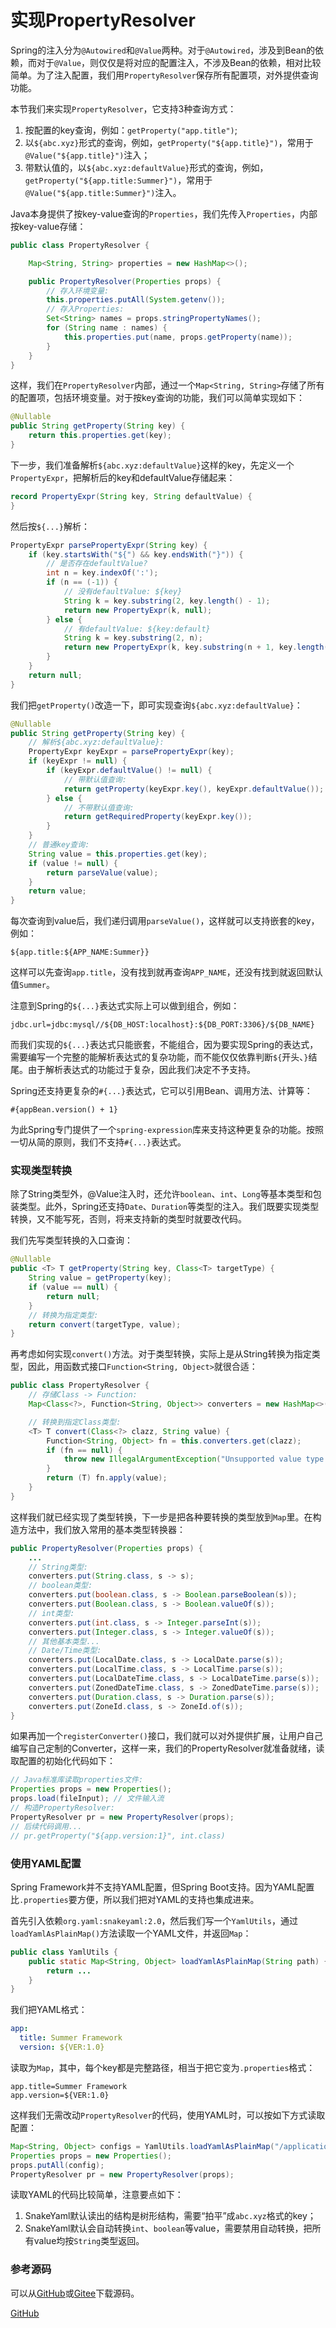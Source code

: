 # 实现PropertyResolver

Spring的注入分为`@Autowired`和`@Value`两种。对于`@Autowired`，涉及到Bean的依赖，而对于`@Value`，则仅仅是将对应的配置注入，不涉及Bean的依赖，相对比较简单。为了注入配置，我们用`PropertyResolver`保存所有配置项，对外提供查询功能。

本节我们来实现`PropertyResolver`，它支持3种查询方式：

1. 按配置的key查询，例如：`getProperty("app.title")`;
2. 以`${abc.xyz}`形式的查询，例如，`getProperty("${app.title}")`，常用于`@Value("${app.title}")`注入；
3. 带默认值的，以`${abc.xyz:defaultValue}`形式的查询，例如，`getProperty("${app.title:Summer}")`，常用于`@Value("${app.title:Summer}")`注入。

Java本身提供了按key-value查询的`Properties`，我们先传入`Properties`，内部按key-value存储：

```java
public class PropertyResolver {

    Map<String, String> properties = new HashMap<>();

    public PropertyResolver(Properties props) {
        // 存入环境变量:
        this.properties.putAll(System.getenv());
        // 存入Properties:
        Set<String> names = props.stringPropertyNames();
        for (String name : names) {
            this.properties.put(name, props.getProperty(name));
        }
    }
}
```

这样，我们在`PropertyResolver`内部，通过一个`Map<String, String>`存储了所有的配置项，包括环境变量。对于按key查询的功能，我们可以简单实现如下：

```java
@Nullable
public String getProperty(String key) {
    return this.properties.get(key);
}
```

下一步，我们准备解析`${abc.xyz:defaultValue}`这样的key，先定义一个`PropertyExpr`，把解析后的key和defaultValue存储起来：

```java
record PropertyExpr(String key, String defaultValue) {
}
```

然后按`${...}`解析：

```java
PropertyExpr parsePropertyExpr(String key) {
    if (key.startsWith("${") && key.endsWith("}")) {
        // 是否存在defaultValue?
        int n = key.indexOf(':');
        if (n == (-1)) {
            // 没有defaultValue: ${key}
            String k = key.substring(2, key.length() - 1);
            return new PropertyExpr(k, null);
        } else {
            // 有defaultValue: ${key:default}
            String k = key.substring(2, n);
            return new PropertyExpr(k, key.substring(n + 1, key.length() - 1));
        }
    }
    return null;
}
```

我们把`getProperty()`改造一下，即可实现查询`${abc.xyz:defaultValue}`：

```java
@Nullable
public String getProperty(String key) {
    // 解析${abc.xyz:defaultValue}:
    PropertyExpr keyExpr = parsePropertyExpr(key);
    if (keyExpr != null) {
        if (keyExpr.defaultValue() != null) {
            // 带默认值查询:
            return getProperty(keyExpr.key(), keyExpr.defaultValue());
        } else {
            // 不带默认值查询:
            return getRequiredProperty(keyExpr.key());
        }
    }
    // 普通key查询:
    String value = this.properties.get(key);
    if (value != null) {
        return parseValue(value);
    }
    return value;
}
```

每次查询到value后，我们递归调用`parseValue()`，这样就可以支持嵌套的key，例如：

```plain
${app.title:${APP_NAME:Summer}}
```

这样可以先查询`app.title`，没有找到就再查询`APP_NAME`，还没有找到就返回默认值`Summer`。

注意到Spring的`${...}`表达式实际上可以做到组合，例如：

```plain
jdbc.url=jdbc:mysql//${DB_HOST:localhost}:${DB_PORT:3306}/${DB_NAME}
```

而我们实现的`${...}`表达式只能嵌套，不能组合，因为要实现Spring的表达式，需要编写一个完整的能解析表达式的复杂功能，而不能仅仅依靠判断`${`开头、`}`结尾。由于解析表达式的功能过于复杂，因此我们决定不予支持。

Spring还支持更复杂的`#{...}`表达式，它可以引用Bean、调用方法、计算等：

```plain
#{appBean.version() + 1}
```

为此Spring专门提供了一个`spring-expression`库来支持这种更复杂的功能。按照一切从简的原则，我们不支持`#{...}`表达式。

### 实现类型转换

除了String类型外，@Value注入时，还允许`boolean`、`int`、`Long`等基本类型和包装类型。此外，Spring还支持`Date`、`Duration`等类型的注入。我们既要实现类型转换，又不能写死，否则，将来支持新的类型时就要改代码。

我们先写类型转换的入口查询：

```java
@Nullable
public <T> T getProperty(String key, Class<T> targetType) {
    String value = getProperty(key);
    if (value == null) {
        return null;
    }
    // 转换为指定类型:
    return convert(targetType, value);
}
```

再考虑如何实现`convert()`方法。对于类型转换，实际上是从String转换为指定类型，因此，用函数式接口`Function<String, Object>`就很合适：

```java
public class PropertyResolver {
    // 存储Class -> Function:
    Map<Class<?>, Function<String, Object>> converters = new HashMap<>();

    // 转换到指定Class类型:
    <T> T convert(Class<?> clazz, String value) {
        Function<String, Object> fn = this.converters.get(clazz);
        if (fn == null) {
            throw new IllegalArgumentException("Unsupported value type: " + clazz.getName());
        }
        return (T) fn.apply(value);
    }
}
```

这样我们就已经实现了类型转换，下一步是把各种要转换的类型放到`Map`里。在构造方法中，我们放入常用的基本类型转换器：

```java
public PropertyResolver(Properties props) {
    ...
    // String类型:
    converters.put(String.class, s -> s);
    // boolean类型:
    converters.put(boolean.class, s -> Boolean.parseBoolean(s));
    converters.put(Boolean.class, s -> Boolean.valueOf(s));
    // int类型:
    converters.put(int.class, s -> Integer.parseInt(s));
    converters.put(Integer.class, s -> Integer.valueOf(s));
    // 其他基本类型...
    // Date/Time类型:
    converters.put(LocalDate.class, s -> LocalDate.parse(s));
    converters.put(LocalTime.class, s -> LocalTime.parse(s));
    converters.put(LocalDateTime.class, s -> LocalDateTime.parse(s));
    converters.put(ZonedDateTime.class, s -> ZonedDateTime.parse(s));
    converters.put(Duration.class, s -> Duration.parse(s));
    converters.put(ZoneId.class, s -> ZoneId.of(s));
}
```

如果再加一个`registerConverter()`接口，我们就可以对外提供扩展，让用户自己编写自己定制的Converter，这样一来，我们的PropertyResolver就准备就绪，读取配置的初始化代码如下：

```java
// Java标准库读取properties文件:
Properties props = new Properties();
props.load(fileInput); // 文件输入流
// 构造PropertyResolver:
PropertyResolver pr = new PropertyResolver(props);
// 后续代码调用...
// pr.getProperty("${app.version:1}", int.class)
```

### 使用YAML配置

Spring Framework并不支持YAML配置，但Spring Boot支持。因为YAML配置比`.properties`要方便，所以我们把对YAML的支持也集成进来。

首先引入依赖`org.yaml:snakeyaml:2.0`，然后我们写一个`YamlUtils`，通过`loadYamlAsPlainMap()`方法读取一个YAML文件，并返回`Map`：

```java
public class YamlUtils {
    public static Map<String, Object> loadYamlAsPlainMap(String path) {
        return ...
    }
}
```

我们把YAML格式：

```yaml
app:
  title: Summer Framework
  version: ${VER:1.0}
```

读取为`Map`，其中，每个key都是完整路径，相当于把它变为`.properties`格式：

```plain
app.title=Summer Framework
app.version=${VER:1.0}
```

这样我们无需改动`PropertyResolver`的代码，使用YAML时，可以按如下方式读取配置：

```java
Map<String, Object> configs = YamlUtils.loadYamlAsPlainMap("/application.yml");
Properties props = new Properties();
props.putAll(config);
PropertyResolver pr = new PropertyResolver(props);
```

读取YAML的代码比较简单，注意要点如下：

1. SnakeYaml默认读出的结构是树形结构，需要“拍平”成`abc.xyz`格式的key；
2. SnakeYaml默认会自动转换`int`、`boolean`等value，需要禁用自动转换，把所有value均按`String`类型返回。

### 参考源码

可以从[GitHub](https://github.com/michaelliao/summer-framework/tree/main/step-by-step/property-resolver)或[Gitee](https://gitee.com/liaoxuefeng/summer-framework/tree/main/step-by-step/property-resolver)下载源码。

<a class="git-explorer" href="https://github.com/michaelliao/summer-framework/tree/main/step-by-step/property-resolver">GitHub</a>
